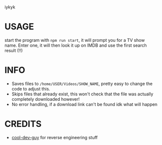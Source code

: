 iykyk

# USAGE
start the program with `npm run start`, it will prompt you for a TV show name. 
Enter one, it will then look it up on IMDB and use the first search result (!!)


# INFO
- Saves files to `/home/USER/Videos/SHOW_NAME`, pretty easy to change the code to adjust this. 
- Skips files that already exist, this won't check that the file was actually completely downloaded however!
- No error handling, if a download link can't be found idk what will happen


# CREDITS
- [cool-dev-guy](https://github.com/cool-dev-guy) for reverse engineering stuff
